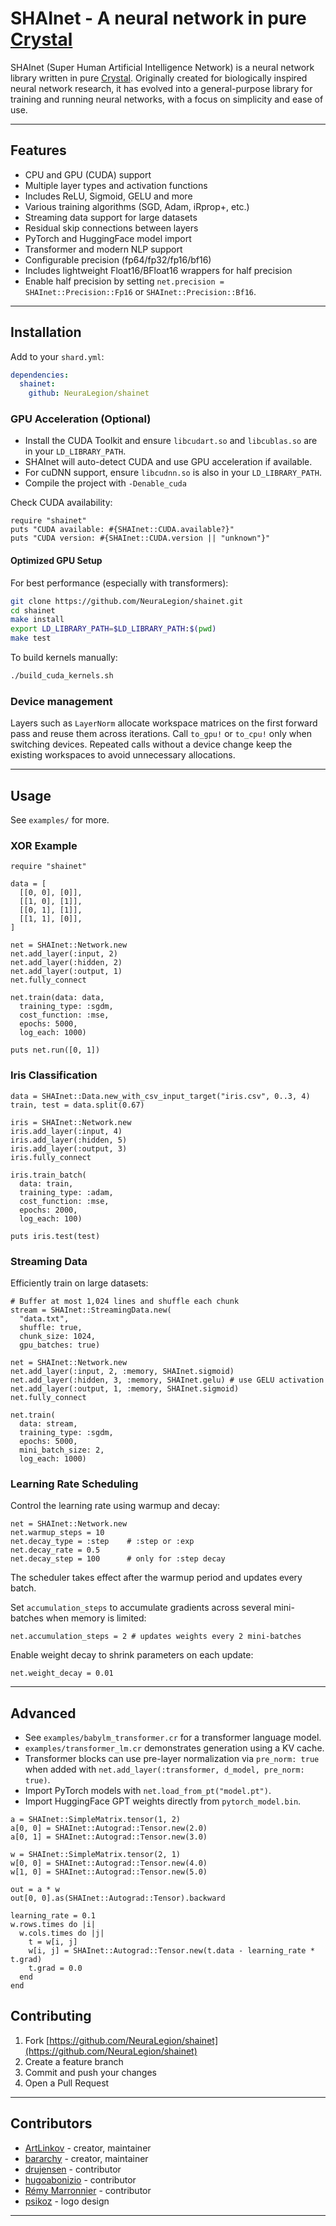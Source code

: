 # SHAInet - A neural network in pure [Crystal](https://crystal-lang.org/)

SHAInet (Super Human Artificial Intelligence Network) is a neural network library written in pure [Crystal](https://crystal-lang.org/). Originally created for biologically inspired neural network research, it has evolved into a general-purpose library for training and running neural networks, with a focus on simplicity and ease of use.

---

## Features

- CPU and GPU (CUDA) support
- Multiple layer types and activation functions
- Includes ReLU, Sigmoid, GELU and more
- Various training algorithms (SGD, Adam, iRprop+, etc.)
- Streaming data support for large datasets
- Residual skip connections between layers
- PyTorch and HuggingFace model import
- Transformer and modern NLP support
- Configurable precision (fp64/fp32/fp16/bf16)
- Includes lightweight Float16/BFloat16 wrappers for half precision
- Enable half precision by setting `net.precision = SHAInet::Precision::Fp16`
  or `SHAInet::Precision::Bf16`.

---

## Installation

Add to your `shard.yml`:

```yaml
dependencies:
  shainet:
    github: NeuraLegion/shainet
```

### GPU Acceleration (Optional)

- Install the CUDA Toolkit and ensure `libcudart.so` and `libcublas.so` are in your `LD_LIBRARY_PATH`.
- SHAInet will auto-detect CUDA and use GPU acceleration if available.
- For cuDNN support, ensure `libcudnn.so` is also in your `LD_LIBRARY_PATH`.
- Compile the project with `-Denable_cuda`

Check CUDA availability:

```crystal
require "shainet"
puts "CUDA available: #{SHAInet::CUDA.available?}"
puts "CUDA version: #{SHAInet::CUDA.version || "unknown"}"
```

#### Optimized GPU Setup

For best performance (especially with transformers):

```bash
git clone https://github.com/NeuraLegion/shainet.git
cd shainet
make install
export LD_LIBRARY_PATH=$LD_LIBRARY_PATH:$(pwd)
make test
```

To build kernels manually:

```bash
./build_cuda_kernels.sh
```

### Device management

Layers such as `LayerNorm` allocate workspace matrices on the first forward pass
and reuse them across iterations. Call `to_gpu!` or `to_cpu!` only when
switching devices. Repeated calls without a device change keep the existing
workspaces to avoid unnecessary allocations.

---

## Usage

See `examples/` for more.

### XOR Example

```crystal
require "shainet"

data = [
  [[0, 0], [0]],
  [[1, 0], [1]],
  [[0, 1], [1]],
  [[1, 1], [0]],
]

net = SHAInet::Network.new
net.add_layer(:input, 2)
net.add_layer(:hidden, 2)
net.add_layer(:output, 1)
net.fully_connect

net.train(data: data,
  training_type: :sgdm,
  cost_function: :mse,
  epochs: 5000,
  log_each: 1000)

puts net.run([0, 1])
```

### Iris Classification

```crystal
data = SHAInet::Data.new_with_csv_input_target("iris.csv", 0..3, 4)
train, test = data.split(0.67)

iris = SHAInet::Network.new
iris.add_layer(:input, 4)
iris.add_layer(:hidden, 5)
iris.add_layer(:output, 3)
iris.fully_connect

iris.train_batch(
  data: train,
  training_type: :adam,
  cost_function: :mse,
  epochs: 2000,
  log_each: 100)

puts iris.test(test)
```

### Streaming Data

Efficiently train on large datasets:

```crystal
# Buffer at most 1,024 lines and shuffle each chunk
stream = SHAInet::StreamingData.new(
  "data.txt",
  shuffle: true,
  chunk_size: 1024,
  gpu_batches: true)

net = SHAInet::Network.new
net.add_layer(:input, 2, :memory, SHAInet.sigmoid)
net.add_layer(:hidden, 3, :memory, SHAInet.gelu) # use GELU activation
net.add_layer(:output, 1, :memory, SHAInet.sigmoid)
net.fully_connect

net.train(
  data: stream,
  training_type: :sgdm,
  epochs: 5000,
  mini_batch_size: 2,
  log_each: 1000)
```

### Learning Rate Scheduling

Control the learning rate using warmup and decay:

```crystal
net = SHAInet::Network.new
net.warmup_steps = 10
net.decay_type = :step    # :step or :exp
net.decay_rate = 0.5
net.decay_step = 100      # only for :step decay
```

The scheduler takes effect after the warmup period and updates every batch.

Set `accumulation_steps` to accumulate gradients across several mini-batches when memory is limited:

```crystal
net.accumulation_steps = 2 # updates weights every 2 mini-batches
```

Enable weight decay to shrink parameters on each update:

```crystal
net.weight_decay = 0.01
```

---

## Advanced

- See `examples/babylm_transformer.cr` for a transformer language model.
- `examples/transformer_lm.cr` demonstrates generation using a KV cache.
- Transformer blocks can use pre-layer normalization via `pre_norm: true` when added with `net.add_layer(:transformer, d_model, pre_norm: true)`.
- Import PyTorch models with `net.load_from_pt("model.pt")`.
- Import HuggingFace GPT weights directly from `pytorch_model.bin`.

```crystal
a = SHAInet::SimpleMatrix.tensor(1, 2)
a[0, 0] = SHAInet::Autograd::Tensor.new(2.0)
a[0, 1] = SHAInet::Autograd::Tensor.new(3.0)

w = SHAInet::SimpleMatrix.tensor(2, 1)
w[0, 0] = SHAInet::Autograd::Tensor.new(4.0)
w[1, 0] = SHAInet::Autograd::Tensor.new(5.0)

out = a * w
out[0, 0].as(SHAInet::Autograd::Tensor).backward

learning_rate = 0.1
w.rows.times do |i|
  w.cols.times do |j|
    t = w[i, j]
    w[i, j] = SHAInet::Autograd::Tensor.new(t.data - learning_rate * t.grad)
    t.grad = 0.0
  end
end
```

## Contributing

1. Fork [https://github.com/NeuraLegion/shainet](https://github.com/NeuraLegion/shainet)
2. Create a feature branch
3. Commit and push your changes
4. Open a Pull Request

---

## Contributors

- [ArtLinkov](https://github.com/ArtLinkov) - creator, maintainer
- [bararchy](https://github.com/bararchy) - creator, maintainer
- [drujensen](https://github.com/drujensen) - contributor
- [hugoabonizio](https://github.com/hugoabonizio) - contributor
- [Rémy Marronnier](https://github.com/rmarronnier) - contributor
- [psikoz](https://github.com/psikoz) - logo design

---
